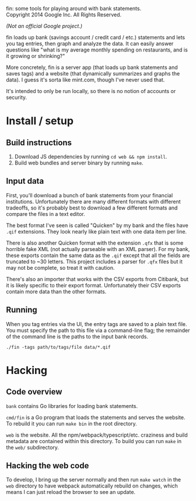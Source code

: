 fin: some tools for playing around with bank statements.  
Copyright 2014 Google Inc. All Rights Reserved.

*(Not an official Google project.)*

fin loads up bank (savings account / credit card / etc.) statements
and lets you tag entries, then graph and analyze the data.  It can
easily answer questions like "what is my average monthly spending on
restaurants, and is it growing or shrinking?"

More concretely, fin is a server app (that loads up bank statements
and saves tags) and a website (that dynamically summarizes and graphs
the data).  I guess it's sorta like mint.com, though I've never used
that.

It's intended to only be run locally, so there is no notion of
accounts or security.

# Install / setup

## Build instructions

1. Download JS dependencies by running `cd web && npm install`.
2. Build web bundles and server binary by running `make`.

## Input data

First, you'll download a bunch of bank statements from your financial
institutions.  Unfortunately there are many different formats with
different tradeoffs, so it's probably best to download a few different
formats and compare the files in a text editor.

The best format I've seen is called "Quicken" by my bank and the files
have `.qif` extensions.  They look nearly like plain text with one
data item per line.

There is also another Quicken format with the extension `.qfx` that is
some horrible fake XML (not actually parseable with an XML parser).
For my bank, these exports contain the same data as the `.qif` except
that all the fields are truncated to ~30 letters.  This project
includes a parser for `.qfx` files but it may not be complete, so
treat it with caution.

There's also an importer that works with the CSV exports from
Citibank, but it is likely specific to their export format.
Unfortunately their CSV exports contain more data than the other
formats.

## Running

When you tag entries via the UI, the entry tags are saved to a plain
text file.  You must specify the path to this file via a command-line
flag; the remainder of the command line is the paths to the input bank
records.

    ./fin -tags path/to/tags/file data/*.qif

# Hacking

## Code overview

`bank` contains Go libraries for loading bank statements.

`cmd/fin` is a Go program that loads the statements and serves the
website.  To rebuild it you can run `make bin` in the root directory.

`web` is the website.  All the npm/webpack/typescript/etc. craziness
and build metadata are contained within this directory.  To build you
can run `make` in the `web/` subdirectory.

## Hacking the web code

To develop, I bring up the server normally and then run `make watch`
in the `web` directory to have webpack automatically rebuild on
changes, which means I can just reload the browser to see an update.
